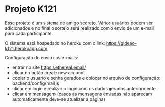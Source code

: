 # Projeto K121

Esse projeto é um sistema de amigo secreto. Vários usuários podem ser adicionados e no final o sorteio será realizado com o envio de um e-mail para cada participante.

O sistema está hospedado no heroku com o link: https://gideao-k121.herokuapp.com

Configuração do envio dos e-mails:
- entrar no site https://ethereal.email/
- clicar no botão create new account
- copiar o usuario e senha gerados e colocar no arquivo de configuração: backend/config/mail.js
- clicar em login e realizar o login com os dados gerados anteriormente
- clicar em mensagens (casos as mensagens enviadas não aparecam automaticamente deve-se atualizar a página)
